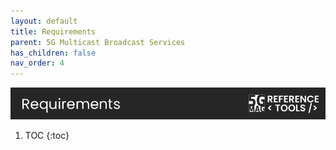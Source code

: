 ```yaml
---
layout: default
title: Requirements
parent: 5G Multicast Broadcast Services
has_children: false
nav_order: 4
---
```

<img src="../../assets/images/Banner_Requirements.png" /> 

1. TOC
{:toc}
